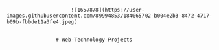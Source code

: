                                        
                         ![1657878](https://user-images.githubusercontent.com/89994853/184065702-b004e2b3-8472-4717-b09b-fbbde11a3fe4.jpeg)

                  
                    # Web-Technology-Projects
